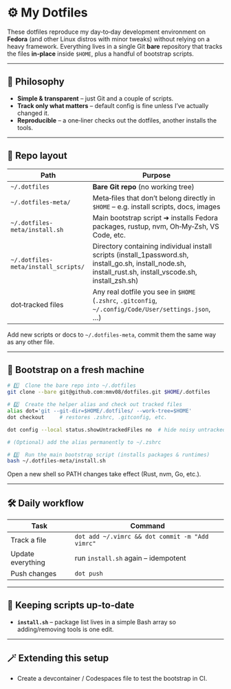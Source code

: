 # ⚙️ My Dotfiles

These dotfiles reproduce my day‑to‑day development environment on **Fedora** (and other Linux distros with minor tweaks) without relying on a heavy framework. Everything lives in a single Git **bare** repository that tracks the files **in‑place** inside `$HOME`, plus a handful of bootstrap scripts.

---

## 🧩 Philosophy

- **Simple & transparent** – just Git and a couple of scripts.
- **Track only what matters** – default config is fine unless I’ve actually changed it.
- **Reproducible** – a one‑liner checks out the dotfiles, another installs the tools.

---

## 📂 Repo layout

| Path                                | Purpose                                                                                                                                                    |
| ----------------------------------- | ---------------------------------------------------------------------------------------------------------------------------------------------------------- |
| `~/.dotfiles`                       | **Bare Git repo** (no working tree)                                                                                                                        |
| `~/.dotfiles-meta/`                 | Meta‑files that don’t belong directly in `$HOME` – e.g. install scripts, docs, images                                                                      |
| `~/.dotfiles-meta/install.sh`       | Main bootstrap script ➜ installs Fedora packages, rustup, nvm, Oh‑My‑Zsh, VS Code, etc.                                                                    |
| `~/.dotfiles-meta/install_scripts/` | Directory containing individual install scripts (install_1password.sh, install_go.sh, install_node.sh, install_rust.sh, install_vscode.sh, install_zsh.sh) |
| dot‑tracked files                   | Any real dotfile you see in `$HOME` (`.zshrc`, `.gitconfig`, `~/.config/Code/User/settings.json`, …)                                                       |

Add new scripts or docs to `~/.dotfiles-meta`, commit them the same way as any other file.

---

## 🚀 Bootstrap on a fresh machine

```bash
# 1️⃣  Clone the bare repo into ~/.dotfiles
git clone --bare git@github.com:mmv08/dotfiles.git $HOME/.dotfiles

# 2️⃣  Create the helper alias and check out tracked files
alias dot='git --git-dir=$HOME/.dotfiles/ --work-tree=$HOME'
dot checkout     # restores .zshrc, .gitconfig, etc.

dot config --local status.showUntrackedFiles no  # hide noisy untracked entries

# (Optional) add the alias permanently to ~/.zshrc

# 3️⃣  Run the main bootstrap script (installs packages & runtimes)
bash ~/.dotfiles-meta/install.sh
```

Open a new shell so PATH changes take effect (Rust, nvm, Go, etc.).

---

## 🛠️ Daily workflow

| Task              | Command                                         |
| ----------------- | ----------------------------------------------- |
| Track a file      | `dot add ~/.vimrc && dot commit -m "Add vimrc"` |
| Update everything | run `install.sh` again – idempotent             |
| Push changes      | `dot push`                                      |

---

## 🔄 Keeping scripts up‑to‑date

- **`install.sh`** – package list lives in a simple Bash array so adding/removing tools is one edit.

---

## 🪄 Extending this setup

- Create a devcontainer / Codespaces file to test the bootstrap in CI.

```

```
